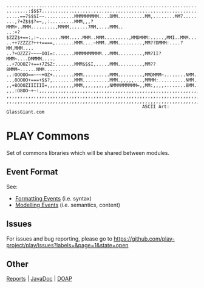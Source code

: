     ...........................................................................
    ........:$$$7..............................................................
    .....==7$$$I~~...........MMMMMMMMM....DMM..........MM,........MM7......MM..
    ...,?+Z$$$?=~,,:.........MMM,,,?MMM+..MMM.........,MMMM,......7MM,....MMM..
    ..:+?$ZZZ$+==:,:~........MMM.....MMM..MMM.........,MMDMMM:.....,MMI..MMM...
    ..++7ZZZZ?+++====,.......MMM....~MMM..MMM.........,MM??DMMM:....?MM,MMM....
    ..?+OZZZ7~~~~OOI=:.......MMMMMMMMMM...MMM.........,MM?II?MMM~....DMMMM.....
    ..+7OOOZ?+==+7Z$Z:.......MMM$$$I,.....MMM.........,MM??8MMM~......NMM......
    ..:OOOOO==~~~+OZ+........MMM..........MMM.........,MMDMMM~........NMM......
    ..,8OOOO+===+$$?,........MMM..........MMM.,,,,,...,MMMM:..........NMM......
    ,,+8OOOZIIIIII=,,,,,,,,,,MMM,,,,,,,,,,NMMMMMMMMM=,,MM:,,,,........8MM......
    ,,,:O8OO~+~:,,,,,,,,,,,,,,,,,,,,,,,,,,,,,,,,,,,,,,,,,,,,,,,,,,,,,,,,,,,,,,,
    ,,,,,,,,,,,,,,,,,,,,,,,,,,,,,,,,,,,,,,,,,,,,,,,,,,,,,,,,,,,,,,,,,,,,,,,,,,,
    ,,,,,,,,,,,,,,,,,,,,,,,,,,,,,,,,,,,,,,,,,,,,,,,,,,,,,,,,,,,,,,,,,,,,,,,,,,,
                                                      ASCII Art: GlassGiant.com

PLAY Commons
============
Set of commons libraries which will be shared between modules.

Event Format
------------
See:
* [Formatting Events](play-commons-eventformat) (i.e. syntax)
* [Modelling Events](play-commons-eventtypes) (i.e. semantics, content)

Issues
------
For issues and bug reporting, please go to https://github.com/play-project/play/issues?labels=&page=1&state=open

Other
-----
[Reports](http://play-project.github.com/play-commons/site/1.1-SNAPSHOT/project-reports.html) |
[JavaDoc](http://play-project.github.com/play-commons/site/1.1-SNAPSHOT/apidocs/index.html) |
[DOAP](http://play-project.github.com/play-commons/site/1.1-SNAPSHOT/doap_play-commons.rdf)

